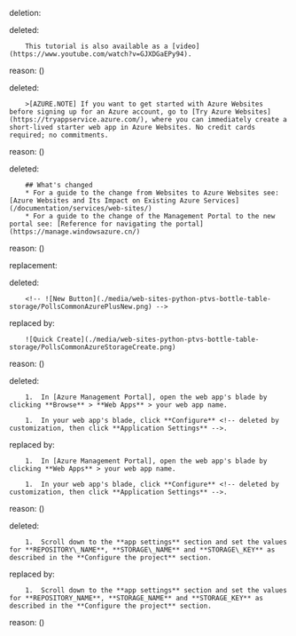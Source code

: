 deletion:

deleted:

		This tutorial is also available as a [video](https://www.youtube.com/watch?v=GJXDGaEPy94).

reason: ()

deleted:

		>[AZURE.NOTE] If you want to get started with Azure Websites before signing up for an Azure account, go to [Try Azure Websites](https://tryappservice.azure.com/), where you can immediately create a short-lived starter web app in Azure Websites. No credit cards required; no commitments.

reason: ()

deleted:

		## What's changed
		* For a guide to the change from Websites to Azure Websites see: [Azure Websites and Its Impact on Existing Azure Services](/documentation/services/web-sites/)
		* For a guide to the change of the Management Portal to the new portal see: [Reference for navigating the portal](https://manage.windowsazure.cn/)

reason: ()

replacement:

deleted:

		<!-- ![New Button](./media/web-sites-python-ptvs-bottle-table-storage/PollsCommonAzurePlusNew.png) -->

replaced by:

		![Quick Create](./media/web-sites-python-ptvs-bottle-table-storage/PollsCommonAzureStorageCreate.png)

reason: ()

deleted:

		1.  In [Azure Management Portal], open the web app's blade by clicking **Browse** > **Web Apps** > your web app name.
		
		1.  In your web app's blade, click **Configure** <!-- deleted by customization, then click **Application Settings** -->.

replaced by:

		1.  In [Azure Management Portal], open the web app's blade by clicking **Web Apps** > your web app name.
		
		1.  In your web app's blade, click **Configure** <!-- deleted by customization, then click **Application Settings** -->.

reason: ()

deleted:

		1.  Scroll down to the **app settings** section and set the values for **REPOSITORY\_NAME**, **STORAGE\_NAME** and **STORAGE\_KEY** as described in the **Configure the project** section.

replaced by:

		1.  Scroll down to the **app settings** section and set the values for **REPOSITORY_NAME**, **STORAGE_NAME** and **STORAGE_KEY** as described in the **Configure the project** section.

reason: ()

